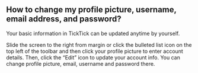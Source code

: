 ## How to change my profile picture, username, email address, and password?
Your basic information in TickTick can be updated anytime by yourself.

Slide the screen to the right from margin or click the bulleted list icon on the top left of the toolbar and then click your profile picture to enter account details. Then, click the “Edit” icon to update your account info. You can change profile picture, email, username and password there.

